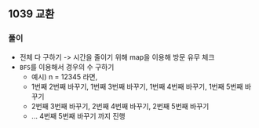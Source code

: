 ## 1039 교환

### 풀이
- 전체 다 구하기 -> 시간을 줄이기 위해 map을 이용해 방문 유무 체크
- `BFS`를 이용해서 경우의 수 구하기
  - 예시) n = 12345 라면,
  - 1번째 2번째 바꾸기, 1번째 3번째 바꾸기, 1번째 4번째 바꾸기, 1번째 5번째 바꾸기
  - 2번째 3번째 바꾸기, 2번째 4번째 바꾸기, 2번째 5번째 바꾸기
  - ... 4번째 5번째 바꾸기 까지 진행